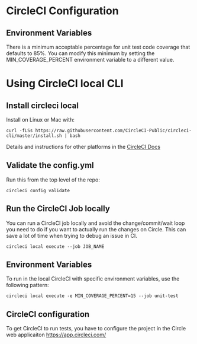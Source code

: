 # CircleCI Configuration
## Environment Variables
There is a minimum acceptable percentage for unit test code coverage that defaults to 85%. 
You can modify this minimum by setting the MIN_COVERAGE_PERCENT environment variable to a 
different value.

# Using CircleCI local CLI

## Install circleci local
Install on Linux or Mac with:
```
curl -fLSs https://raw.githubusercontent.com/CircleCI-Public/circleci-cli/master/install.sh | bash
```

Details and instructions for other platforms in the [CircleCI Docs](https://circleci.com/docs/2.0/local-cli/)

## Validate the config.yml
Run this from the top level of the repo:
```
circleci config validate
```

## Run the CircleCI Job locally
You can run a CircleCI job locally and avoid the change/commit/wait loop you need to
do if you want to actually run the changes on Circle.
This can save a lot of time when trying to debug an issue in CI.
```
circleci local execute --job JOB_NAME
```

##  Environment Variables
To run in the local CircleCI with specific environment variables, use the following pattern:

```
circleci local execute -e MIN_COVERAGE_PERCENT=15 --job unit-test
```

## CircleCI configuration
To get CircleCI to run tests, you have to configure the
project in the Circle web applicaiton https://app.circleci.com/
